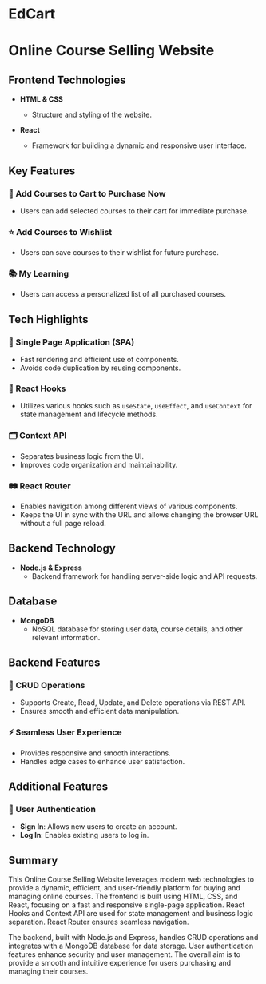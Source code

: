 # EdCart
# Online Course Selling Website

## Frontend Technologies

- **HTML & CSS**
  - Structure and styling of the website.
  
- **React**
  - Framework for building a dynamic and responsive user interface.

## Key Features

### 🛒 Add Courses to Cart to Purchase Now
- Users can add selected courses to their cart for immediate purchase.

### ⭐ Add Courses to Wishlist
- Users can save courses to their wishlist for future purchase.

### 📚 My Learning
- Users can access a personalized list of all purchased courses.

## Tech Highlights

### 🚀 Single Page Application (SPA)
- Fast rendering and efficient use of components.
- Avoids code duplication by reusing components.

### 🔄 React Hooks
- Utilizes various hooks such as `useState`, `useEffect`, and `useContext` for state management and lifecycle methods.

### 🗂️ Context API
- Separates business logic from the UI.
- Improves code organization and maintainability.

### 🛤️ React Router
- Enables navigation among different views of various components.
- Keeps the UI in sync with the URL and allows changing the browser URL without a full page reload.

## Backend Technology

- **Node.js & Express**
  - Backend framework for handling server-side logic and API requests.

## Database

- **MongoDB**
  - NoSQL database for storing user data, course details, and other relevant information.

## Backend Features

### 🔄 CRUD Operations
- Supports Create, Read, Update, and Delete operations via REST API.
- Ensures smooth and efficient data manipulation.

### ⚡ Seamless User Experience
- Provides responsive and smooth interactions.
- Handles edge cases to enhance user satisfaction.

## Additional Features

### 🔐 User Authentication
- **Sign In**: Allows new users to create an account.
- **Log In**: Enables existing users to log in.

## Summary

This Online Course Selling Website leverages modern web technologies to provide a dynamic, efficient, and user-friendly platform for buying and managing online courses. The frontend is built using HTML, CSS, and React, focusing on a fast and responsive single-page application. React Hooks and Context API are used for state management and business logic separation. React Router ensures seamless navigation.

The backend, built with Node.js and Express, handles CRUD operations and integrates with a MongoDB database for data storage. User authentication features enhance security and user management. The overall aim is to provide a smooth and intuitive experience for users purchasing and managing their courses.
